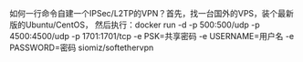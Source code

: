 如何一行命令自建一个IPSec/L2TP的VPN？首先，找一台国外的VPS，装个最新版的Ubuntu/CentOS，
然后执行：docker run -d -p 500:500/udp -p 4500:4500/udp -p 1701:1701/tcp -e PSK=共享密码 -e USERNAME=用户名 -e PASSWORD=密码 siomiz/softethervpn 